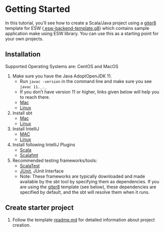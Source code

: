 # Getting Started

In this tutorial, you’ll see how to create a Scala/Java project using a [giter8](http://www.foundweekends.org/giter8/) template for ESW ([
esw-backend-template.g8](https://github.com/tmtsoftware/esw-backend-template.g8)) which contains sample application make using ESW library. 
You can use this as a starting point for your own projects. 

## Installation
Supported Operating Systems are: CentOS and MacOS
 
1. Make sure you have the Java AdoptOpenJDK 11.
    - Run  `javac -version`  in the command line and make sure you see  `javac 11._._`
    - If you don’t have version 11 or higher, links given below will help you to reach there.
    - [Mac](https://github.com/AdoptOpenJDK/homebrew-openjdk)
    - [Linux](https://adoptopenjdk.net/installation.html?variant=openjdk11&jvmVariant=hotspot)                
2. Install sbt
    - [Mac](https://www.scala-sbt.org/1.x/docs/Installing-sbt-on-Mac.html)
    - [Linux](https://www.scala-sbt.org/1.x/docs/Installing-sbt-on-Linux.html)
3. Install IntelliJ 
	- [MAC](https://www.jetbrains.com/idea/download/)
	- [Linux](https://www.jetbrains.com/idea/download/)
4. Install following IntelliJ Plugins
    - [Scala](https://plugins.jetbrains.com/plugin/1347-scala)
    - [Scalafmt](https://plugins.jetbrains.com/plugin/8236-scalafmt)
5. Recommended testing frameworks/tools: 
	- [ScalaTest](https://www.scalatest.org/)
	- [JUnit](https://junit.org/junit4/), JUnit Interface
	- Note: These frameworks are typically downloaded and made available by the sbt tool by specifying them as dependencies.
	If you are using the [giter8](https://github.com/tmtsoftware/esw-backend-template.g8) template (see below), these dependencies are specified by default, and the sbt
	will resolve them when it runs.  


## Create starter project

1. Follow the template [readme.md](https://github.com/tmtsoftware/esw-backend-template.g8/blob/master/README.md) for detailed information about project creation.
